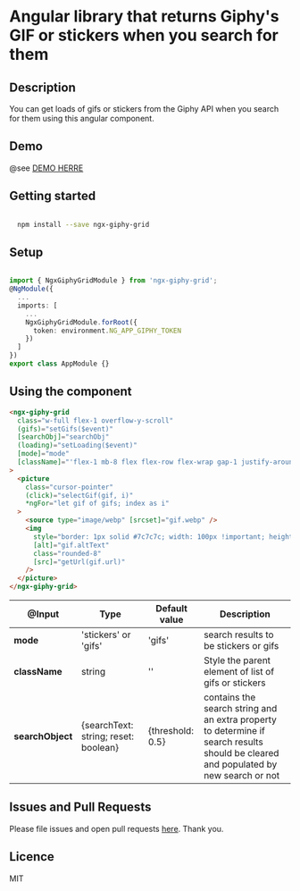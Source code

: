 # Angular library that returns Giphy's GIF or stickers when you search for them

## Description

You can get loads of gifs or stickers from the Giphy API when you search for them using this angular component.

## Demo

@see [DEMO HERRE](https://obinnaogbonnajoseph.github.io/ngx-giphy-component/)

## Getting started

```bash

  npm install --save ngx-giphy-grid

```

## Setup

```TypeScript

import { NgxGiphyGridModule } from 'ngx-giphy-grid';
@NgModule({
  ...
  imports: [
    ...
    NgxGiphyGridModule.forRoot({
      token: environment.NG_APP_GIPHY_TOKEN
    })
  ]
})
export class AppModule {}

```

## Using the component

```html
<ngx-giphy-grid
  class="w-full flex-1 overflow-y-scroll"
  (gifs)="setGifs($event)"
  [searchObj]="searchObj"
  (loading)="setLoading($event)"
  [mode]="mode"
  [className]="'flex-1 mb-8 flex flex-row flex-wrap gap-1 justify-around w-full'"
>
  <picture
    class="cursor-pointer"
    (click)="selectGif(gif, i)"
    *ngFor="let gif of gifs; index as i"
  >
    <source type="image/webp" [srcset]="gif.webp" />
    <img
      style="border: 1px solid #7c7c7c; width: 100px !important; height: 100px !important;"
      [alt]="gif.altText"
      class="rounded-8"
      [src]="getUrl(gif.url)"
    />
  </picture>
</ngx-giphy-grid>
```

| @Input           | Type                                 | Default value    | Description                                                                                                                          |
| ---------------- | ------------------------------------ | ---------------- | ------------------------------------------------------------------------------------------------------------------------------------ |
| **mode**         | 'stickers' or 'gifs'                 | 'gifs'           | search results to be stickers or gifs                                                                                                |
| **className**    | string                               | ''               | Style the parent element of list of gifs or stickers                                                                                 |
| **searchObject** | {searchText: string; reset: boolean} | {threshold: 0.5} | contains the search string and an extra property to determine if search results should be cleared and populated by new search or not |

## Issues and Pull Requests

Please file issues and open pull requests [here](https://github.com/obinnaogbonnajoseph/ngx-giphy-component/issues). Thank you.

## Licence

MIT
